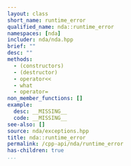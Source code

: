 ```yaml
---
layout: class
short_name: runtime_error
qualified_name: nda::runtime_error
namespaces: [nda]
includer: nda/nda.hpp
brief: ""
desc: ""
methods:
  - (constructors)
  - (destructor)
  - operator<<
  - what
  - operator=
non_member_functions: []
example:
  desc: __MISSING__
  code: __MISSING__
see-also: []
source: nda/exceptions.hpp
title: nda::runtime_error
permalink: /cpp-api/nda/runtime_error
has-children: true
...
```



